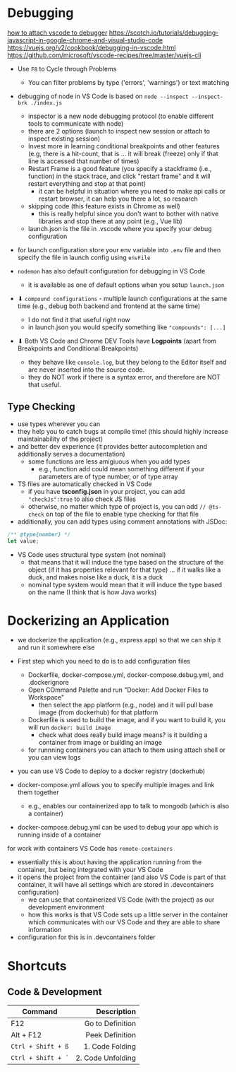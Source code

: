 # Debugging
[how to attach vscode to debugger](https://code.visualstudio.com/blogs/2018/07/12/introducing-logpoints-and-auto-attach)
https://scotch.io/tutorials/debugging-javascript-in-google-chrome-and-visual-studio-code
https://vuejs.org/v2/cookbook/debugging-in-vscode.html
https://github.com/microsoft/vscode-recipes/tree/master/vuejs-cli

- Use `F8` to Cycle through Problems
  - You can filter problems by type ('errors', 'warnings') or text matching

- debugging of node in VS Code is based on `node --inspect --inspect-brk ./index.js`
  - inspector is a new node debugging protocol (to enable different tools to communicate with node)
  - there are 2 options (launch to inspect new session or attach to inspect existing session)
  - Invest more in learning conditional breakpoints and other features (e.g, there is a hit-count, that is ... it will break (freeze)  only if that line is accessed that number of times)
  - Restart Frame is a good feature (you specify a stackframe (i.e., function) in the stack trace, and click "restart frame" and it will restart everything and stop at that point)
    - it can be helpful in situation where you need to make api calls or restart browser, it can help you there a lot, so research
  - skipping code (this feature exists in Chrome as well)
    - this is really helpful since you don't want to bother with native libraries and stop there at any point (e.g., Vue lib)
  - launch.json is the file in .vscode where you specify your debug configuration

- for launch configuration store your env variable into `.env` file and then specify the file in launch config using `envFile`

- `nodemon` has also default configuration for debugging in VS Code
  - it is available as one of default options when you setup `launch.json`

- ⬇ `compound configurations` - multiple launch configurations at the same time (e.g., debug both backend and frontend at the same time)
  -  I do not find it that useful right now
    - in launch.json you would specify something like `"compounds": [...]`

- ⬇ Both VS Code and Chrome DEV Tools have **Logpoints** (apart from Breakpoints and Conditional Breakpoints)
  - they behave like `console.log`, but they belong to the Editor itself and are never inserted into the source code.
  - they do NOT work if there is a syntax error, and therefore are NOT that useful.

## Type Checking
- use types wherever you can
- they help you to catch bugs at compile time! (this should highly increase maintainability of the project)
- and better dev experience (it provides better autocompletion and additionally serves a documentation)
  - some functions are less amigiuous when you add types
    - e.g., function add could mean something different if your parameters are of type number, or of type array
- TS files are automatically checked in VS Code
  - if you have **tsconfig.json** in your project, you can add `"checkJs":true` to also check JS files
  - otherwise, no matter which type of project is, you can add `// @ts-check` on top of the file to enable type checking for that file
- additionally, you can add types using comment annotations with JSDoc:
```javascript
/** @type{number} */
let value;
```

- VS Code uses structural type system (not nominal)
  - that means that it will induce the type based on the structure of the object (if it has properties relevant for that type) ... if it walks like a duck, and makes noise like a duck, it is a duck
  - nominal type system would mean that it will induce the type based on the name (I think that is how Java works)

# Dockerizing an Application
- we dockerize the application (e.g., express app) so that we can ship it and run it somewhere else
- First step which you need to do is to add configuration files
  - Dockerfile, docker-compose.yml, docker-compose.debug.yml, and .dockerignore
  - Open COmmand Palette and run "Docker: Add Docker Files to Workspace"
    - then select the app platform (e.g., node) and it will pull base image (from dockerhub) for that platform
  - Dockerfile is used to build the image, and if you want to build it, you will run `docker: build image`
    - check what does really build image means? is it building a container from image or building an image
  - for runnning containers you can attach to them using attach shell or you can view logs
- you can use VS Code to deploy to a docker registry (dockerhub)

- docker-compose.yml allows you to specify multiple images and link them together
  - e.g., enables our containerized app to talk to mongodb (which is also a container)

- docker-compose.debug.yml can be used to debug your app which is running inside of a container

for work with containers VS Code has `remote-containers`
- essentially this is about having the application running from the container, but being integrated with your VS Code
- it opens the project from the container (and also VS Code is part of that container, it will have all settings which are stored in .devcontainers configuration)
  - we can use that containerized VS Code (with the project) as our development environment
  - how this works is that VS Code sets up a little server in the container which communicates with our VS Code and they are able to share information
- configuration for this is in .devcontainers folder


# Shortcuts
## Code & Development
| Command            |       Description |
| ------------------ | ----------------: |
| F12                |  Go to Definition |
| Alt + F12          |   Peek Definition |
| `Ctrl + Shift + ß` |   1. Code Folding |
| `Ctrl + Shift + ´` | 2. Code Unfolding |
